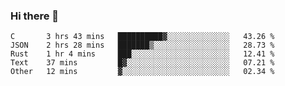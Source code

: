 ### Hi there 👋

<!--
**WShiBin/WShiBin** is a ✨ _special_ ✨ repository because its `README.md` (this file) appears on your GitHub profile.

Here are some ideas to get you started:

- 🔭 I’m currently working on ...
- 🌱 I’m currently learning ...
- 👯 I’m looking to collaborate on ...
- 🤔 I’m looking for help with ...
- 💬 Ask me about ...
- 📫 How to reach me: ...
- 😄 Pronouns: ...
- ⚡ Fun fact: ...
-->

<!--START_SECTION:waka-->
```text
C       3 hrs 43 mins   ██████████▓░░░░░░░░░░░░░░   43.26 % 
JSON    2 hrs 28 mins   ███████▒░░░░░░░░░░░░░░░░░   28.73 % 
Rust    1 hr 4 mins     ███░░░░░░░░░░░░░░░░░░░░░░   12.41 % 
Text    37 mins         █▓░░░░░░░░░░░░░░░░░░░░░░░   07.21 % 
Other   12 mins         ▓░░░░░░░░░░░░░░░░░░░░░░░░   02.34 % 
```
<!--END_SECTION:waka-->
